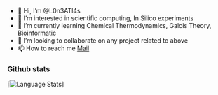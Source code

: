- 👋 Hi, I’m @L0n3ATl4s
- 👀 I’m interested in scientific computing, In Silico experiments
- 🌱 I’m currently learning Chemical Thermodynamics, Galois Theory, Bioinformatic
- 💞️ I’m looking to collaborate on any project related to above
- 📫 How to reach me [Mail](mailto:zv5xl5knz@relay.firefox.com)

### Github stats
[![Language Stats](https://github-readme-stats.vercel.app/api?username=L0n3ATl4s&show_icons=true&theme=gotham)]
